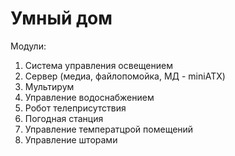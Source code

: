 Умный дом
=========

Модули:

1. Система управления освещением
2. Сервер (медиа, файлопомойка, МД - miniATX)
3. Мультирум
4. Управление водоснабжением
5. Робот телеприсутствия 
6. Погодная станция
7. Управление температцрой помещений
8. Управление шторами
